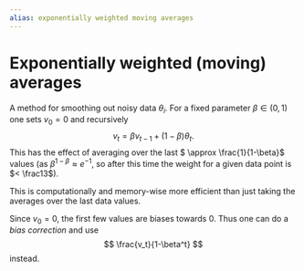 ```yaml
---
alias: exponentially weighted moving averages
---
```

# Exponentially weighted (moving) averages

A method for smoothing out noisy data $\theta_i$. For a fixed parameter $\beta \in (0,1)$ one sets $v_0 = 0$ and recursively
$$
	v_t = \beta v_{t-1} + (1-\beta)\theta_t.
$$
This has the effect of averaging over the last $
\approx \frac{1}{1-\beta}$ values (as $\beta^{1-\beta} \approx e^{-1}$, so after this time the weight for a given data point is $< \frac13$).

This is computationally and memory-wise more efficient than just taking the averages over the last data values.

Since $v_0 = 0$, the first few values are biases towards $0$. Thus one can do a *bias correction* and use
$$
	\frac{v_t}{1-\beta^t}
$$
instead.